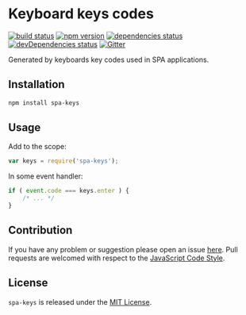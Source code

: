 Keyboard keys codes
===================

[![build status](https://img.shields.io/travis/spasdk/keys.svg?style=flat-square)](https://travis-ci.org/spasdk/keys)
[![npm version](https://img.shields.io/npm/v/spa-keys.svg?style=flat-square)](https://www.npmjs.com/package/spa-keys)
[![dependencies status](https://img.shields.io/david/spasdk/keys.svg?style=flat-square)](https://david-dm.org/spasdk/keys)
[![devDependencies status](https://img.shields.io/david/dev/spasdk/keys.svg?style=flat-square)](https://david-dm.org/spasdk/keys?type=dev)
[![Gitter](https://img.shields.io/badge/gitter-join%20chat-blue.svg?style=flat-square)](https://gitter.im/DarkPark/spasdk)


Generated by keyboards key codes used in SPA applications.


## Installation ##

```bash
npm install spa-keys
```


## Usage ##

Add to the scope:

```js
var keys = require('spa-keys');
```

In some event handler:

```js
if ( event.code === keys.enter ) {
    /* ... */
}
```


## Contribution ##

If you have any problem or suggestion please open an issue [here](https://github.com/spasdk/keys/issues).
Pull requests are welcomed with respect to the [JavaScript Code Style](https://github.com/DarkPark/jscs).


## License ##

`spa-keys` is released under the [MIT License](license.md).
